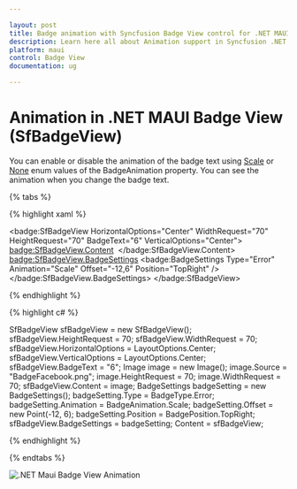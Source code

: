 ```yaml
---

layout: post
title: Badge animation with Syncfusion Badge View control for .NET MAUI
description: Learn here all about Animation support in Syncfusion .NET MAUI Badge View (SfBadgeView) control and more.
platform: maui
control: Badge View
documentation: ug

---
```


# Animation in .NET MAUI Badge View (SfBadgeView)

You can enable or disable the animation of the badge text using [Scale](https://help.syncfusion.com/cr/maui/Syncfusion.Maui.Core.BadgeAnimation.html#Syncfusion_Maui_Core_BadgeAnimation_Scale) or [None](https://help.syncfusion.com/cr/maui/Syncfusion.Maui.Core.BadgeAnimation.html#Syncfusion_Maui_Core_BadgeAnimation_None) enum values of the BadgeAnimation property. You can see the animation when you change the badge text.

{% tabs %}

{% highlight xaml %}

<badge:SfBadgeView HorizontalOptions="Center"  WidthRequest="70" HeightRequest="70" BadgeText="6" 
                               VerticalOptions="Center">
        <badge:SfBadgeView.Content>
            <Image Source="BadgeFacebook.png" HeightRequest="70" WidthRequest="70"  />
        </badge:SfBadgeView.Content>
        <badge:SfBadgeView.BadgeSettings>
            <badge:BadgeSettings Type="Error" Animation="Scale" Offset="-12,6" Position="TopRight" />
        </badge:SfBadgeView.BadgeSettings>
</badge:SfBadgeView>

{% endhighlight %}

{% highlight c# %}

SfBadgeView sfBadgeView = new SfBadgeView();
sfBadgeView.HeightRequest = 70;
sfBadgeView.WidthRequest = 70;
sfBadgeView.HorizontalOptions = LayoutOptions.Center;
sfBadgeView.VerticalOptions = LayoutOptions.Center;
sfBadgeView.BadgeText = "6";
Image image = new Image();
image.Source = "BadgeFacebook.png";
image.HeightRequest = 70;
image.WidthRequest = 70;
sfBadgeView.Content = image;
BadgeSettings badgeSetting = new BadgeSettings();
badgeSetting.Type = BadgeType.Error;
badgeSetting.Animation = BadgeAnimation.Scale;
badgeSetting.Offset = new Point(-12, 6);
badgeSetting.Position = BadgePosition.TopRight;
sfBadgeView.BadgeSettings = badgeSetting;
Content = sfBadgeView;
    
{% endhighlight %}

{% endtabs %}

![.NET Maui Badge View Animation](animation_images/net_maui_badge_view_animation.gif)